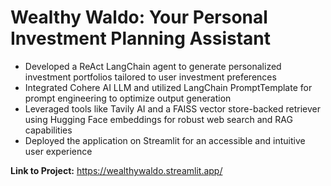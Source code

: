 # Wealthy Waldo: Your Personal Investment Planning Assistant 
- Developed a ReAct LangChain agent to generate personalized investment portfolios tailored to user investment preferences
- Integrated Cohere AI LLM and utilized LangChain PromptTemplate for prompt engineering to optimize output generation
- Leveraged tools like Tavily AI and a FAISS vector store-backed retriever using Hugging Face embeddings for robust web search and RAG capabilities
- Deployed the application on Streamlit for an accessible and intuitive user experience

**Link to Project:** https://wealthywaldo.streamlit.app/
